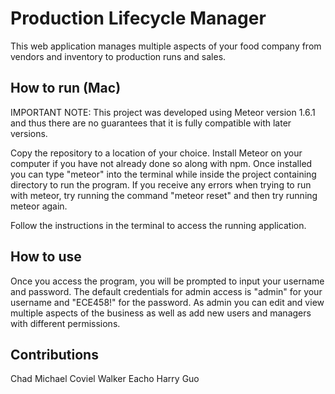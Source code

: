 # Production Lifecycle Manager

This web application manages multiple aspects of your food company from vendors and inventory to production runs and sales.

## How to run (Mac)

IMPORTANT NOTE: This project was developed using Meteor version 1.6.1 and thus there are no guarantees that it is fully compatible with 
later versions.

Copy the repository to a location of your choice. Install Meteor on your computer if you have not already done so along with npm.
Once installed you can type "meteor" into the terminal while inside the project containing directory to run the program. 
If you receive any errors when trying to run with meteor, try running the command "meteor reset" and then try running meteor again. 

Follow the instructions in the terminal to access the running application.

## How to use

Once you access the program, you will be prompted to input your username and password. The default credentials for admin access is "admin"
for your username and "ECE458!" for the password. As admin you can edit and view multiple aspects of the business as well as add new users
and managers with different permissions.

## Contributions
Chad Michael Coviel
Walker Eacho
Harry Guo
